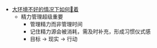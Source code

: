 - [大环境不好的情况下如何🐶着](https://tw93.fun/2022-07-01/gou.html)
	- 精力管理超级重要
		- 管理精力而非管理时间
		- 记住精力源会被消耗，需及时补充，形成习惯仪式感
		- 目标 -> 现实 -> 行动